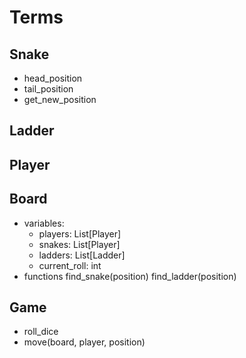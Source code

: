 # Terms

## Snake
- head_position
- tail_position
- get_new_position

## Ladder

## Player

## Board
- variables:
    - players: List[Player]
    - snakes: List[Player]
    - ladders: List[Ladder]
    - current_roll: int
- functions
    find_snake(position)
    find_ladder(position)

## Game
- roll_dice
- move(board, player, position)
